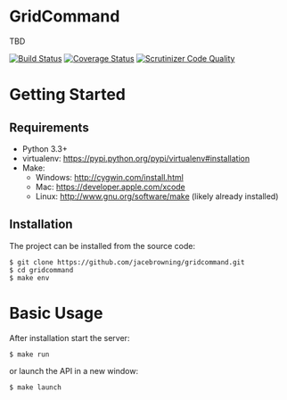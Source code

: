 GridCommand
======
TBD

[![Build Status](http://img.shields.io/travis/jacebrowning/gridcommand/master.svg)](https://travis-ci.org/jacebrowning/gridcommand)
[![Coverage Status](http://img.shields.io/coveralls/jacebrowning/gridcommand/master.svg)](https://coveralls.io/r/jacebrowning/gridcommand)
[![Scrutinizer Code Quality](http://img.shields.io/scrutinizer/g/jacebrowning/gridcommand.svg)](https://scrutinizer-ci.com/g/jacebrowning/gridcommand/?branch=master)

Getting Started
===============

Requirements
------------

* Python 3.3+
* virtualenv: https://pypi.python.org/pypi/virtualenv#installation
* Make:
    * Windows: http://cygwin.com/install.html
    * Mac: https://developer.apple.com/xcode
    * Linux: http://www.gnu.org/software/make (likely already installed)

Installation
------------

The project can be installed from the source code:

```
$ git clone https://github.com/jacebrowning/gridcommand.git
$ cd gridcommand
$ make env
```

Basic Usage
===========

After installation start the server:

```
$ make run
```

or launch the API in a new window:

```
$ make launch
```
